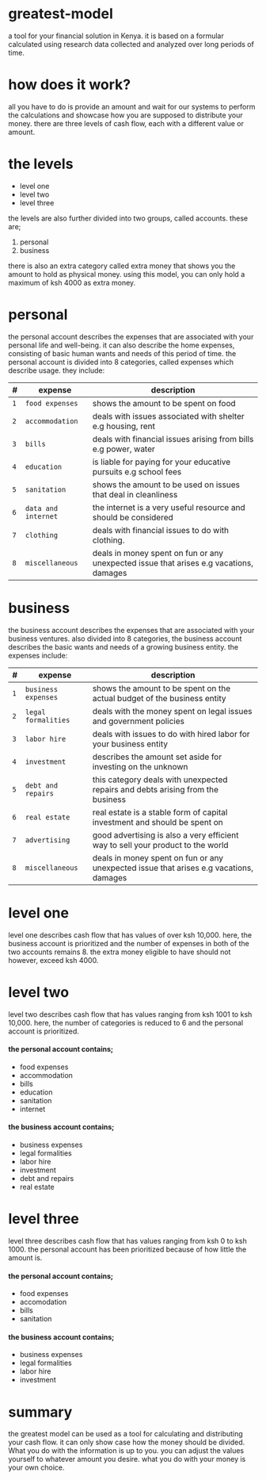 # greatest-model
a tool for your financial solution in Kenya. it is based on a formular calculated using research data collected and analyzed over long periods of time. 

# how does it work?
all you have to do is provide an amount and wait for our systems to perform the calculations 
and showcase how you are supposed to distribute your money.
there are three levels of cash flow, each with a different value or amount. 

# the levels
- level one
- level two
- level three

the levels are also further divided into two groups, called accounts. these are;
1. personal
2. business

there is also an extra category called extra money that shows you the amount to hold as physical money. using this model, you can only hold a maximum of ksh 4000 as extra money. 

# personal
the personal account describes the expenses that are associated with your personal life and well-being. it can also describe the home expenses, consisting of basic human wants and needs of this period of time.
the personal account is divided into 8 categories, called expenses which describe usage. they include:

|  #          |  expense             |         description                                                                   |
| ----------- |  -------------       |         -------------                                                                 |
|     `1`     | `food expenses`      |   shows the amount to be spent on food                                                |
|     `2`     | `accommodation`      |   deals with issues associated with shelter e.g housing, rent                              |
|     `3`     | `bills`              |   deals with financial issues arising from bills e.g power, water                      | 
|     `4`     | `education`          |   is liable for paying for your educative pursuits e.g school fees                    |
|     `5`     | `sanitation`         |   shows the amount to be used on issues that deal in cleanliness                      |
|     `6`     | `data and internet`  |   the internet is a very useful resource and should be considered                     |
|     `7`     | `clothing`           |   deals with financial issues to do with clothing.                                    | 
|     `8`     | `miscellaneous`      |   deals in money spent on fun or any unexpected issue that arises e.g vacations, damages    |

# business
the business account describes the expenses that are associated with your business ventures. also divided into 8 categories, the business account describes the basic wants and needs of a growing business entity. the expenses include:

|  #          |  expense             |             description                                                           |
| ----------- |  -------------       |        -------------                                                              |
|     `1`     | `business expenses`  |   shows the amount to be spent on the actual budget of the business entity        |
|     `2`     | `legal formalities`  |   deals with the money spent on legal issues and government policies              |
|     `3`     | `labor hire`         |   deals with issues to do with hired labor for your business entity               | 
|     `4`     | `investment`         |   describes the amount set aside for investing on the unknown                     |
|     `5`     | `debt and repairs`   |   this category deals with unexpected repairs and debts arising from the business |
|     `6`     | `real estate`        |   real estate is a stable form of capital investment and should be spent on        |
|     `7`     | `advertising`        |   good advertising is also a very efficient way to sell your product to the world | 
|     `8`     | `miscellaneous`      |   deals in money spent on fun or any unexpected issue that arises e.g vacations, damages     |


# level one
level one describes cash flow that has values of over ksh 10,000. here, the business account is prioritized and the number of expenses in both of the two accounts remains 8. the extra money eligible to have should not however, exceed ksh 4000.

# level two
level two describes cash flow that has values ranging from ksh 1001 to ksh 10,000. here, the number of categories is reduced to 6 and the personal account is prioritized.

#### the personal account contains;
- food expenses
- accommodation
- bills
- education
- sanitation
- internet

#### the business account contains;
- business expenses
- legal formalities
- labor hire
- investment
- debt and repairs
- real estate

# level three
level three describes cash flow that has values ranging from ksh 0 to ksh 1000. the personal account has been prioritized because of how little the amount is.

#### the personal account contains;
- food expenses
- accomodation
- bills
- sanitation

#### the business account contains;
- business expenses
- legal formalities
- labor hire
- investment

# summary
the greatest model can be used as a tool for calculating and distributing your cash flow. it can only show case how the money should be divided. What you do with the information is up to you. you can adjust the values yourself to whatever amount you desire. what you do with your money is your own choice.